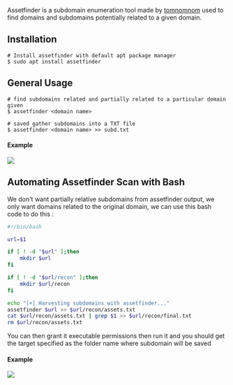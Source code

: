 Assetfinder is a subdomain enumeration tool made by [tomnomnom](https://github.com/tomnomnom/assetfinder) used to find domains and subdomains potentially related to a given domain.
## **Installation**

```shell
# Install assetfinder with default apt package manager
$ sudo apt install assetfinder
```


## **General Usage**

```
# find subdomains related and partially related to a particular domain given
$ assetfinder <domain name>

# saved gather subdomains into a TXT file
$ assetfinder <domain name> >> subd.txt
```

#### **Example**


![](https://i.imgur.com/m7u0vei.png)



## **Automating Assetfinder Scan with Bash**


We don't want partially relative subdomains from assetfinder output, we only want domains related to the original domain, we can use this bash code to do this :

```bash
#!/bin/bash

url=$1

if [ ! -d "$url" ];then
	mkdir $url
fi

if [ ! -d "$url/recon" ];then
	mkdir $url/recon
fi

echo "[+] Harvesting subdomains with assetfinder..."
assetfinder $url >> $url/recon/assets.txt
cat $url/recon/assets.txt | grep $1 >> $url/recon/final.txt
rm $url/recon/assets.txt
```

You can then grant it executable permissions then run it and you should get the target specified as the folder name where subdomain will be saved

#### **Example**

![](https://i.imgur.com/yt2wfAR.png)


